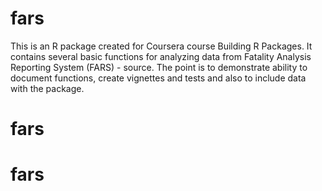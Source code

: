 # fars

This is an R package created for Coursera course Building R Packages. It contains several basic functions for analyzing data from Fatality Analysis Reporting System (FARS) - source. The point is to demonstrate ability to document functions, create vignettes and tests and also to include data with the package.

# fars
# fars
